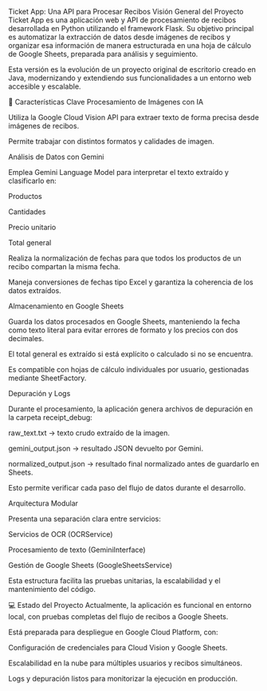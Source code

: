 Ticket App: Una API para Procesar Recibos 
Visión General del Proyecto
Ticket App es una aplicación web y API de procesamiento de recibos desarrollada en Python utilizando el framework Flask. Su objetivo principal es automatizar la extracción de datos desde imágenes de recibos y organizar esa información de manera estructurada en una hoja de cálculo de Google Sheets, preparada para análisis y seguimiento.

Esta versión es la evolución de un proyecto original de escritorio creado en Java, modernizando y extendiendo sus funcionalidades a un entorno web accesible y escalable.

🚀 Características Clave
Procesamiento de Imágenes con IA

Utiliza la Google Cloud Vision API para extraer texto de forma precisa desde imágenes de recibos.

Permite trabajar con distintos formatos y calidades de imagen.

Análisis de Datos con Gemini

Emplea Gemini Language Model para interpretar el texto extraído y clasificarlo en:

Productos

Cantidades

Precio unitario

Total general

Realiza la normalización de fechas para que todos los productos de un recibo compartan la misma fecha.

Maneja conversiones de fechas tipo Excel y garantiza la coherencia de los datos extraídos.

Almacenamiento en Google Sheets

Guarda los datos procesados en Google Sheets, manteniendo la fecha como texto literal para evitar errores de formato y los precios con dos decimales.

El total general es extraído si está explícito o calculado si no se encuentra.

Es compatible con hojas de cálculo individuales por usuario, gestionadas mediante SheetFactory.

Depuración y Logs

Durante el procesamiento, la aplicación genera archivos de depuración en la carpeta receipt_debug:

raw_text.txt → texto crudo extraído de la imagen.

gemini_output.json → resultado JSON devuelto por Gemini.

normalized_output.json → resultado final normalizado antes de guardarlo en Sheets.

Esto permite verificar cada paso del flujo de datos durante el desarrollo.

Arquitectura Modular

Presenta una separación clara entre servicios:

Servicios de OCR (OCRService)

Procesamiento de texto (GeminiInterface)

Gestión de Google Sheets (GoogleSheetsService)

Esta estructura facilita las pruebas unitarias, la escalabilidad y el mantenimiento del código.

💻 Estado del Proyecto
Actualmente, la aplicación es funcional en entorno local, con pruebas completas del flujo de recibos a Google Sheets.

Está preparada para despliegue en Google Cloud Platform, con:

Configuración de credenciales para Cloud Vision y Google Sheets.

Escalabilidad en la nube para múltiples usuarios y recibos simultáneos.

Logs y depuración listos para monitorizar la ejecución en producción.